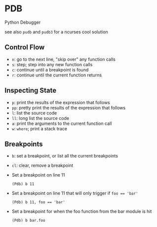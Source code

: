 # PDB

Python Debugger

see also `pudb` and `pudb3` for a ncurses cool solution

## Control Flow

- `n`: go to the next line, "skip over" any function calls
- `s`: step; step into any new function calls
- `c`: continue until a breakpoint is found
- `r`: continue until the current function returns

## Inspecting State

- `p`: print the results of the expression that follows
- `pp`: pretty print the results of the expression that follows
- `l`: list the source code
- `ll`: long list the source code
- `a`: print the arguments to the current function call
- `w`: `where`; print a stack trace

## Breakpoints

- `b`: set a breakpoint, or list all the current breakpoints
- `cl`: clear, remove a breakpoint

- Set a breakpoint on line 11

    ```
    (Pdb) b 11
    ```

- Set a breakpoint on line 11 that will only trigger if `foo == 'bar'`

    ```
    (Pdb) b 11, foo == 'bar'
    ```

- Set a breakpoint for when the foo function from the bar module is hit

    ```
    (Pdb) b bar.foo
    ```
